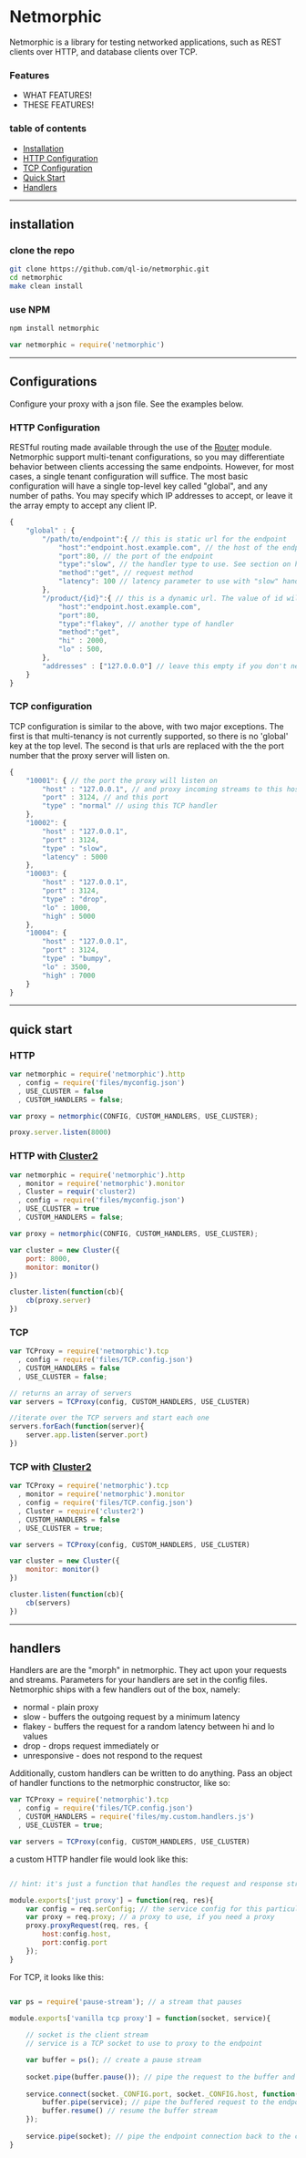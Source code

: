 # Netmorphic

Netmorphic is a library for testing networked applications, such as REST clients over HTTP, and database clients over TCP.

### Features
* WHAT FEATURES!
* THESE FEATURES!

### table of contents
* [Installation](#installation)
* [HTTP Configuration](#http-configuration)
* [TCP Configuration](#tcp-configuration)
* [Quick Start](#quick-start)
* [Handlers](#handlers)

***

## installation 

### clone the repo

```bash
git clone https://github.com/ql-io/netmorphic.git
cd netmorphic 
make clean install
```

### use NPM

```bash
npm install netmorphic
```

```js
var netmorphic = require('netmorphic')
```



***

## Configurations

Configure your proxy with a json file. See the examples below.

### HTTP Configuration

RESTful routing made available through the use of the [Router](https://npmjs.org/package/router) module. Netmorphic support multi-tenant configurations, so you may differentiate behavior between clients accessing the same endpoints. However, for most cases, a single tenant configuration will suffice. The most basic configuration will have a single top-level key called "global", and any number of paths. You may specify which IP addresses to accept, or leave it the array empty to accept any client IP.

```js
{
	"global" : {
		"/path/to/endpoint":{ // this is static url for the endpoint
			"host":"endpoint.host.example.com", // the host of the endpoint server
	        "port":80, // the port of the endpoint
	        "type":"slow", // the handler type to use. See section on handlers below
			"method":"get", // request method
			"latency": 100 // latency parameter to use with "slow" handler type
		},
		"/product/{id}":{ // this is a dynamic url. The value of id will be found at req.params.id
			"host":"endpoint.host.example.com",
	        "port":80,
	        "type":"flakey", // another type of handler
			"method":"get",
			"hi" : 2000,
			"lo" : 500,
		},
		"addresses" : ["127.0.0.0"] // leave this empty if you don't need to bother with multi-tenancy
	}
}

``` 

### TCP configuration

TCP configuration is similar to the above, with two major exceptions. The first is that multi-tenancy is not currently supported, so there is no 'global' key at the top level. The second is that urls are replaced with the the port number that the proxy server will listen on.

```js
{
	"10001": { // the port the proxy will listen on
		"host" : "127.0.0.1", // and proxy incoming streams to this host
		"port" : 3124, // and this port
		"type" : "normal" // using this TCP handler
	},
	"10002": {
		"host" : "127.0.0.1",
		"port" : 3124,
		"type" : "slow",
		"latency" : 5000
	},
	"10003": {
		"host" : "127.0.0.1",
		"port" : 3124,
		"type" : "drop",
		"lo" : 1000,
		"high" : 5000
	},
	"10004": {
		"host" : "127.0.0.1",
		"port" : 3124,
		"type" : "bumpy",
		"lo" : 3500,
		"high" : 7000
	}
}
```

***

## quick start

### HTTP

```js
var netmorphic = require('netmorphic').http
  , config = require('files/myconfig.json')
  , USE_CLUSTER = false
  , CUSTOM_HANDLERS = false;

var proxy = netmorphic(CONFIG, CUSTOM_HANDLERS, USE_CLUSTER); 

proxy.server.listen(8000)
```

### HTTP with [Cluster2](http://github.com/ql-io/cluster2)

```js
var netmorphic = require('netmorphic').http
  , monitor = require('netmorphic').monitor
  , Cluster = requir('cluster2)
  , config = require('files/myconfig.json')
  , USE_CLUSTER = true
  , CUSTOM_HANDLERS = false;

var proxy = netmorphic(CONFIG, CUSTOM_HANDLERS, USE_CLUSTER); 

var cluster = new Cluster({
	port: 8000,
	monitor: monitor()
})

cluster.listen(function(cb){
	cb(proxy.server)
})
```

### TCP

```js
var TCProxy = require('netmorphic').tcp
  , config = require('files/TCP.config.json')
  , CUSTOM_HANDLERS = false
  , USE_CLUSTER = false;

// returns an array of servers
var servers = TCProxy(config, CUSTOM_HANDLERS, USE_CLUSTER)

//iterate over the TCP servers and start each one
servers.forEach(function(server){
	server.app.listen(server.port)
})
```

### TCP with [Cluster2](http://github.com/ql-io/cluster2)

```js
var TCProxy = require('netmorphic').tcp
  , monitor = require('netmorphic').monitor
  , config = require('files/TCP.config.json')
  , Cluster = require('cluster2')
  , CUSTOM_HANDLERS = false
  , USE_CLUSTER = true;

var servers = TCProxy(config, CUSTOM_HANDLERS, USE_CLUSTER)

var cluster = new Cluster({
	monitor: monitor()
})

cluster.listen(function(cb){
	cb(servers)
})
```

***

## handlers

Handlers are are the "morph" in netmorphic. They act upon your requests and streams. Parameters for your handlers are set in the config files. Netmorphic ships with a few handlers out of the box, namely:

* normal - plain proxy
* slow - buffers the outgoing request by a minimum latency
* flakey - buffers the request for a random latency between hi and lo values 
* drop - drops request immediately or 
* unresponsive - does not respond to the request

Additionally, custom handlers can be written to do anything. Pass an object of handler functions to the netmorphic constructor, like so:

```js
var TCProxy = require('netmorphic').tcp
  , config = require('files/TCP.config.json')
  , CUSTOM_HANDLERS = require('files/my.custom.handlers.js')
  , USE_CLUSTER = true;

var servers = TCProxy(config, CUSTOM_HANDLERS, USE_CLUSTER)
```

a custom HTTP handler file would look like this:

```js

// hint: it's just a function that handles the request and response streams...

module.exports['just proxy'] = function(req, res){
	var config = req.serConfig; // the service config for this particular client
	var proxy = req.proxy; // a proxy to use, if you need a proxy
    proxy.proxyRequest(req, res, {
        host:config.host,
        port:config.port
    });
}
```

For TCP, it looks like this:

```js

var ps = require('pause-stream'); // a stream that pauses

module.exports['vanilla tcp proxy'] = function(socket, service){
	
	// socket is the client stream
	// service is a TCP socket to use to proxy to the endpoint

	var buffer = ps(); // create a pause stream
	
	socket.pipe(buffer.pause()); // pipe the request to the buffer and pause it
	
	service.connect(socket._CONFIG.port, socket._CONFIG.host, function(){
		buffer.pipe(service); // pipe the buffered request to the endpoint
		buffer.resume() // resume the buffer stream
	});
	
	service.pipe(socket); // pipe the endpoint connection back to the client connection
}
```



